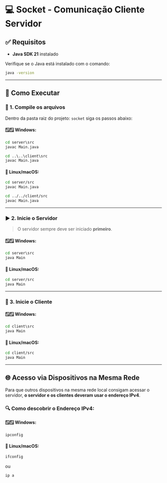 # 💻 Socket - Comunicação Cliente Servidor

## ✅ Requisitos

- **Java SDK 21** instalado

Verifique se o Java está instalado com o comando:

```bash
java -version
```

---

## 🚀 Como Executar

### 🔧 1. Compile os arquivos

Dentro da pasta raiz do projeto: `socket` siga os passos abaixo:

#### 🪟🪟 Windows:

```cmd
cd server\src
javac Main.java

cd ..\..\client\src
javac Main.java
```

#### 🐧 Linux/macOS:

```bash
cd server/src
javac Main.java

cd ../../client/src
javac Main.java
```

---

### ▶️ 2. Inicie o Servidor

> O servidor sempre deve ser iniciado **primeiro**.

#### 🪟🪟 Windows:

```cmd
cd server\src
java Main
```

#### 🐧 Linux/macOS:

```bash
cd server/src
java Main
```

---

### 💬 3. Inicie o Cliente

#### 🪟🪟 Windows:

```cmd
cd client\src
java Main
```

#### 🐧 Linux/macOS:

```bash
cd client/src
java Main
```

---

## 🌐 Acesso via Dispositivos na Mesma Rede

Para que outros dispositivos na mesma rede local consigam acessar o servidor, **o servidor e os clientes deveram usar o endereço IPv4**.

### 🔍 Como descobrir o Endereço IPv4:

#### 🪟🪟 Windows:

```cmd
ipconfig
```

#### 🐧 Linux/macOS:

```bash
ifconfig
```

ou

```bash
ip a
```
